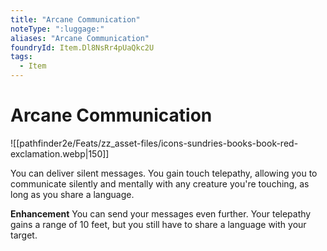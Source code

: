 ```yaml
---
title: "Arcane Communication"
noteType: ":luggage:"
aliases: "Arcane Communication"
foundryId: Item.Dl8NsRr4pUaQkc2U
tags:
  - Item
---
```


# Arcane Communication
![[pathfinder2e/Feats/zz_asset-files/icons-sundries-books-book-red-exclamation.webp|150]]

You can deliver silent messages. You gain touch telepathy, allowing you to communicate silently and mentally with any creature you're touching, as long as you share a language.

**Enhancement** You can send your messages even further. Your telepathy gains a range of 10 feet, but you still have to share a language with your target.
